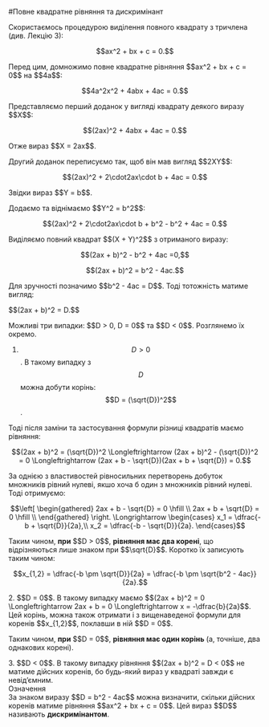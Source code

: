 #Повне квадратне рівняння та дискримiнант

<p>Скористаємось процедурою виділення повного квадрату з тричлена (див. Лекцію 3):</p>

<p align="center">$$ax^2 + bx + c = 0.$$</p>

<p>Перед цим, домножимо повне квадратне рівняння $$ax^2 + bx + c = 0$$ на $$4a$$:</p>

<p align="center">$$4a^2x^2 + 4abx + 4ac = 0.$$</p>

<p>Представляємо перший доданок у вигляді квадрату деякого виразу $$X$$:</p>

<p align="center">$$(2ax)^2 + 4abx + 4ac = 0.$$</p>

<p>Отже вираз $$X = 2ax$$.</p>

<p>Другий доданок переписуємо так, щоб він мав вигляд $$2XY$$:</p> 

<p align="center">$$(2ax)^2 + 2\cdot2ax\cdot b + 4ac = 0.$$</p>

<p>Звідки вираз $$Y = b$$.</p>

<p>Додаємо та віднімаємо $$Y^2 = b^2$$:</p>

<p align="center">$$(2ax)^2 + 2\cdot2ax\cdot b + b^2 - b^2 + 4ac = 0.$$</p>

<p>Виділяємо повний квадрат $$(X + Y)^2$$ з отриманого виразу:</p>

<p align="center">$$(2ax + b)^2 - b^2 + 4ac =0,$$</p>

<p align="center">$$(2ax + b)^2 = b^2 - 4ac.$$</p>

<p>Для зручності позначимо $$b^2 - 4ac = D$$. Тоді тотожність матиме вигляд:</p>

<p>$$(2ax + b)^2 = D.$$</p>

<p>Можливі три випадки: $$D > 0, D = 0$$ та $$D < 0$$. Розглянемо їх окремо.</p>

1. $$D > 0$$. В такому випадку з $$D$$ можна добути корінь: $$D = (\sqrt{D})^2$$.
<p>Тоді після заміни та застосування формули різниці квадратів маємо рівняння:</p>
<p align="center">$$(2ax + b)^2 = (\sqrt{D})^2 \Longleftrightarrow (2ax + b)^2 - (\sqrt{D})^2 = 0 \Longleftrightarrow (2ax + b - \sqrt{D})(2ax + b + \sqrt{D}) = 0.$$</p>
<p>За однією з властивостей рівносильних перетворень добуток множників рівний нулеві, якшо хоча б один з множників рівний нулеві. Тоді отримуємо:</p>
<p align="center">	$$\left[ \begin{gathered}
	2ax + b - \sqrt{D} = 0 \hfill \\
	2ax + b + \sqrt{D} = 0 \hfill \\
	\end{gathered}
	\right. \Longrightarrow \begin{cases}
	x_1 = \dfrac{-b + \sqrt{D}}{2a},\\
	x_2 = \dfrac{-b - \sqrt{D}}{2a}.
	\end{cases}$$</p>
<p>Таким чином, <b>при</b> $$D > 0$$, <b>рівняння має два корені</b>, що відрізняються лише знаком при $$\sqrt{D}$$. Коротко їх записують таким чином:</p>
<p align="center">$$x_{1,2} = \dfrac{-b \pm \sqrt{D}}{2a} = \dfrac{-b \pm \sqrt{b^2 - 4ac}}{2a}.$$</p>
2. $$D = 0$$. В такому випадку маємо $$(2ax + b)^2 = 0 \Longleftrightarrow 2ax + b = 0 \Longleftrightarrow x = -\dfrac{b}{2a}$$. Цей корінь, можна також отримати і з вищенаведеної формули для коренів $$x_{1,2}$$, поклавши в ній $$D = 0$$.
<p>Таким чином, <b>при</b> $$D = 0$$, <b>рівняння має один корінь</b> (а, точніше, два однакових корені).</p>
3. $$D < 0$$. В такому випадку рівняння $$(2ax + b)^2 = D < 0$$ не матиме дійсних коренів, бо будь-який вираз у квадраті завжди є невід’ємним.

<div class="space">
<div class="eoz-wrap">
<span class="eoz">Означення</span>
<div class="eoz-text">
За знаком виразу $$D = b^2 - 4ac$$ можна визначити, скільки дійсних коренів матиме рівняння $$ax^2 + bx + c = 0$$. Цей вираз $$D$$ називають <b>дискримінантом</b>.
</div>
</div>
</div>
